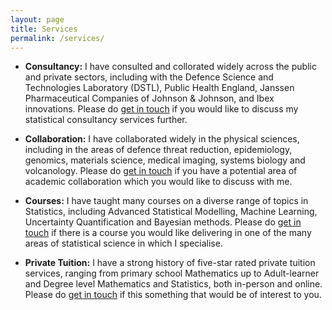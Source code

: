 ```yaml
---
layout: page
title: Services
permalink: /services/
---
```


- **Consultancy:** I have consulted and collorated widely across the public and private sectors, including with the Defence Science and Technologies Laboratory (DSTL), Public Health England, Janssen Pharmaceutical Companies of Johnson & Johnson, and Ibex innovations.  Please do [get in touch](mailto:samjacksonstats@gmail.com) if you would like to discuss my statistical consultancy services further.

- **Collaboration:** I have collaborated widely in the physical sciences, including in the areas of defence threat reduction, epidemiology, genomics, materials science, medical imaging, systems biology and volcanology.  Please do [get in touch](mailto:samuel.e.jackson@durham.ac.uk) if you have a potential area of academic collaboration which you would like to discuss with me.

- **Courses:** I have taught many courses on a diverse range of topics in Statistics, including Advanced Statistical Modelling, Machine Learning, Uncertainty Quantification and Bayesian methods. Please do [get in touch](mailto:samjacksonstats@gmail.com) if there is a course you would like delivering in one of the many areas of statistical science in which I specialise.

- **Private Tuition:** I have a strong history of five-star rated private tuition services, ranging from primary school Mathematics up to Adult-learner and Degree level Mathematics and Statistics, both in-person and online.  Please do [get in touch](mailto:samjacksonstats@gmail.com) if this something that would be of interest to you.